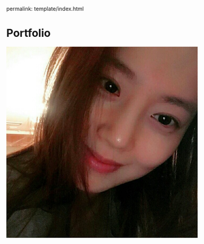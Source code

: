 permalink: template/index.html

# Portfolio

<img src="/media/media/59901924_2181469165498095_6107624351689867264_n.jpg" alt=""/>
